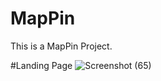 # MapPin
This is a MapPin Project.

#Landing Page
![Screenshot (65)](https://user-images.githubusercontent.com/59633464/158442129-2d5c47c7-9ddc-47e8-a265-6e633e92bc6e.png)
